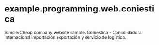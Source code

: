# example.programming.web.coniestica
Simple/Cheap company website sample. Coniestica - Consolidadora internacional importación exportación y servicio de logística.
